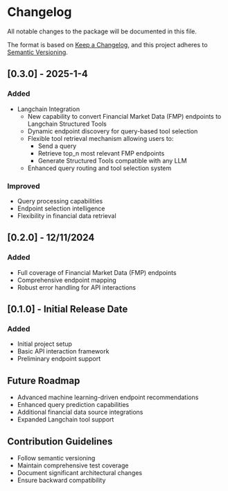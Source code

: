 # Changelog

All notable changes to the package will be documented in this file.

The format is based on [Keep a Changelog](https://keepachangelog.com/en/1.0.0/),
and this project adheres to [Semantic Versioning](https://semver.org/spec/v2.0.0.html).

## [0.3.0] - 2025-1-4

### Added
- Langchain Integration
  - New capability to convert Financial Market Data (FMP) endpoints to Langchain Structured Tools
  - Dynamic endpoint discovery for query-based tool selection
  - Flexible tool retrieval mechanism allowing users to:
    - Send a query
    - Retrieve top_n most relevant FMP endpoints
    - Generate Structured Tools compatible with any LLM
  - Enhanced query routing and tool selection system

### Improved
- Query processing capabilities
- Endpoint selection intelligence
- Flexibility in financial data retrieval

## [0.2.0] - 12/11/2024

### Added
- Full coverage of Financial Market Data (FMP) endpoints
- Comprehensive endpoint mapping
- Robust error handling for API interactions

## [0.1.0] - Initial Release Date

### Added
- Initial project setup
- Basic API interaction framework
- Preliminary endpoint support

## Future Roadmap
- Advanced machine learning-driven endpoint recommendations
- Enhanced query prediction capabilities
- Additional financial data source integrations
- Expanded Langchain tool support

## Contribution Guidelines
- Follow semantic versioning
- Maintain comprehensive test coverage
- Document significant architectural changes
- Ensure backward compatibility
